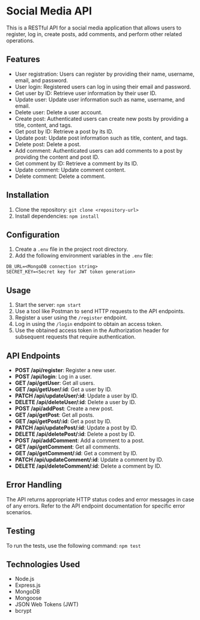 # Social Media API

This is a RESTful API for a social media application that allows users to register, log in, create posts, add comments, and perform other related operations.

## Features

- User registration: Users can register by providing their name, username, email, and password.
- User login: Registered users can log in using their email and password.
- Get user by ID: Retrieve user information by their user ID.
- Update user: Update user information such as name, username, and email.
- Delete user: Delete a user account.
- Create post: Authenticated users can create new posts by providing a title, content, and tags.
- Get post by ID: Retrieve a post by its ID.
- Update post: Update post information such as title, content, and tags.
- Delete post: Delete a post.
- Add comment: Authenticated users can add comments to a post by providing the content and post ID.
- Get comment by ID: Retrieve a comment by its ID.
- Update comment: Update comment content.
- Delete comment: Delete a comment.

## Installation

1. Clone the repository: `git clone <repository-url>`
2. Install dependencies: `npm install`

## Configuration

1. Create a `.env` file in the project root directory.
2. Add the following environment variables in the `.env` file:

```plaintext
DB_URL=<MongoDB connection string>
SECRET_KEY=<Secret key for JWT token generation>
```

## Usage

1. Start the server: `npm start`
2. Use a tool like Postman to send HTTP requests to the API endpoints.
3. Register a user using the `/register` endpoint.
4. Log in using the `/login` endpoint to obtain an access token.
5. Use the obtained access token in the Authorization header for subsequent requests that require authentication.

## API Endpoints

- **POST /api/register**: Register a new user.
- **POST /api/login**: Log in a user.
- **GET /api/getUser**: Get all users.
- **GET /api/getUser/:id**: Get a user by ID.
- **PATCH /api/updateUser/:id**: Update a user by ID.
- **DELETE /api/deleteUser/:id**: Delete a user by ID.
- **POST /api/addPost**: Create a new post.
- **GET /api/getPost**: Get all posts.
- **GET /api/getPost/:id**: Get a post by ID.
- **PATCH /api/updatePost/:id**: Update a post by ID.
- **DELETE /api/deletePost/:id**: Delete a post by ID.
- **POST /api/addComment**: Add a comment to a post.
- **GET /api/getComment**: Get all comments.
- **GET /api/getComment/:id**: Get a comment by ID.
- **PATCH /api/updateComment/:id**: Update a comment by ID.
- **DELETE /api/deleteComment/:id**: Delete a comment by ID.

## Error Handling

The API returns appropriate HTTP status codes and error messages in case of any errors. Refer to the API endpoint documentation for specific error scenarios.

## Testing

To run the tests, use the following command: `npm test`

## Technologies Used

- Node.js
- Express.js
- MongoDB
- Mongoose
- JSON Web Tokens (JWT)
- bcrypt
